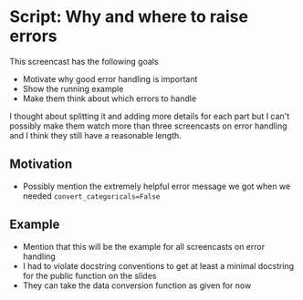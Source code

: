 # Script: Why and where to raise errors

This screencast has the following goals

- Motivate why good error handling is important
- Show the running example
- Make them think about which errors to handle

I thought about splitting it and adding more details for each part but I can't possibly
make them watch more than three screencasts on error handling and I think they still
have a reasonable length.

## Motivation

- Possibly mention the extremely helpful error message we got when we needed
  `convert_categoricals=False`

## Example

- Mention that this will be the example for all screencasts on error handling
- I had to violate docstring conventions to get at least a minimal docstring for the
  public function on the slides
- They can take the data conversion function as given for now
